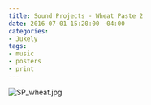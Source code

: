 ```yaml
---
title: Sound Projects - Wheat Paste 2
date: 2016-07-01 15:20:00 -04:00
categories:
- Jukely
tags:
- music
- posters
- print
---
```


![SP_wheat.jpg](/uploads/SP_wheat.jpg)